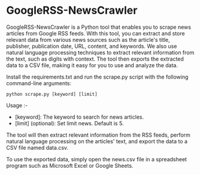 # GoogleRSS-NewsCrawler
GoogleRSS-NewsCrawler is a Python tool that enables you to scrape news articles from Google RSS feeds. With this tool, you can extract and store relevant data from various news sources such as the article's title, publisher, publication date, URL, content, and keywords. We also use natural language processing techniques to extract relevant information from the text, such as digits with context. The tool then exports the extracted data to a CSV file, making it easy for you to use and analyze the data.

Install the requirements.txt and run the scrape.py script with the following command-line arguments:

    python scrape.py [keyword] [limit]

Usage :-

* [keyword]: The keyword to search for news articles.
* [limit] (optional): Set limit news. Default is 5.

The tool will then extract relevant information from the RSS feeds, perform natural language processing on the articles' text, and export the data to a CSV file named data.csv.

To use the exported data, simply open the news.csv file in a spreadsheet program such as Microsoft Excel or Google Sheets.
